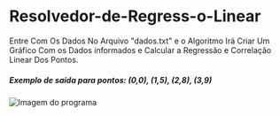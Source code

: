 # Resolvedor-de-Regress-o-Linear
Entre Com Os Dados No Arquivo "dados.txt" e o Algoritmo Irá Criar Um Gráfico Com os Dados informados e Calcular a Regressão e Correlação Linear Dos Pontos.
##### Exemplo de saida para pontos: (0,0), (1,5), (2,8), (3,9) 
![Imagem do programa](https://user-images.githubusercontent.com/48874910/76160185-b9048280-6106-11ea-9dfd-010eca744783.png)
